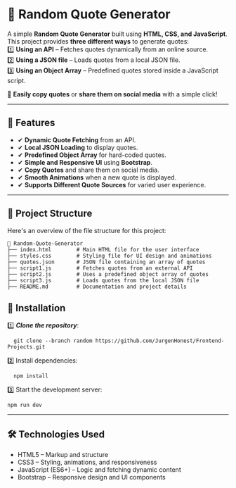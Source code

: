# 🌟 Random Quote Generator 

A simple **Random Quote Generator** built using **HTML, CSS, and JavaScript**.  
This project provides **three different ways** to generate quotes:  
1️⃣ **Using an API** – Fetches quotes dynamically from an online source.  
2️⃣ **Using a JSON file** – Loads quotes from a local JSON file.  
3️⃣ **Using an Object Array** – Predefined quotes stored inside a JavaScript script.  

🔹 **Easily copy quotes** or **share them on social media** with a simple click! 

---

## 📌 Features  
- ✔ **Dynamic Quote Fetching** from an API.  
- ✔ **Local JSON Loading** to display quotes.  
- ✔ **Predefined Object Array** for hard-coded quotes.  
- ✔ **Simple and Responsive UI** using **Bootstrap**.  
- ✔ **Copy Quotes** and share them on social media.  
- ✔ **Smooth Animations** when a new quote is displayed.  
- ✔ **Supports Different Quote Sources** for varied user experience.  

---

## 📁 Project Structure  

Here's an overview of the file structure for this project:

```
📂 Random-Quote-Generator  
├── index.html        # Main HTML file for the user interface  
├── styles.css        # Styling file for UI design and animations  
├── quotes.json       # JSON file containing an array of quotes  
├── script1.js        # Fetches quotes from an external API  
├── script2.js        # Uses a predefined object array of quotes  
├── script3.js        # Loads quotes from the local JSON file  
├── README.md         # Documentation and project details  
```

## 🚀 Installation
1️⃣ ***Clone the repository***:  
```
  git clone --branch random https://github.com/JurgenHonest/Frontend-Projects.git

```
2️⃣ Install dependencies:
```
  npm install
```
3️⃣ Start the development server:
```
npm run dev
```

---

## 🛠️ Technologies Used
- HTML5 – Markup and structure
- CSS3 – Styling, animations, and responsiveness
- JavaScript (ES6+) – Logic and fetching dynamic content
- Bootstrap – Responsive design and UI components
